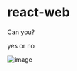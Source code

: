 # react-web
Can you?

yes or no

![image](https://user-images.githubusercontent.com/24999250/184078701-b72f369f-00cf-4339-941f-b0c989cc9a26.png)
